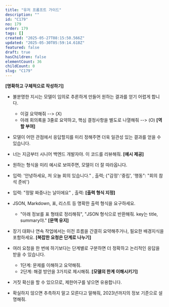 ```yaml
---
title: "유저 프롬프트 가이드"
description: ""
id: "C179"
no: 179
order: 179
tags: []
created: "2025-05-27T08:15:50.566Z"
updated: "2025-05-30T05:59:14.618Z"
featured: false
draft: true
hasChildren: false
elementCount: 36
childCount: 0
slug: "C179"
---
```


**[명확하고 구체적으로 작성하기]**

  - 불분명한 지시는 모델이 임의로 추론하게 만들어 원하는 결과를 얻기 어렵게 합니다.
    - 이걸 요약해줘 --> (X)
    - 아래 회의록을 3줄로 요약하고, 핵심 결정사항을 별도로 나열해줘 --> (O)
**[역할 부여]**

  - 모델이 어떤 관점에서 응답할지를 미리 정해주면 더욱 일관성 있는 결과를 얻을 수 있습니다.
  - 너는 지금부터 시니어 백엔드 개발자야. 이 코드를 리뷰해줘.
**[예시 제공]**

  - 원하는 형식을 미리 예시로 보여주면, 모델이 더 잘 따라옵니다.
  - 입력: '안녕하세요, 저 오늘 회의 있습니다." , 출력; {"감정':'중립', '행동": "회의 참석 준비'}
  - 입력: "정말 짜증나는 날이에요" , 출력:
**[출력 형식 지정]**

  - JSON, Markdown, 표, 리스트 등 명확한 출력 형식을 요구하세요.
    - "아래 정보를 표 형태로 정리해줘", "JSON 형식으로 반환해줘. key는 title, summary야."
**[문맥 유지]**

- 장기 대화나 연속 작업에서는 이전 흐름을 간결히 요약해주거나, 필요한 배경지식을 포함하세요.
**[복잡한 요청은 단계로 나누기]**

- 여러 요청을 한 번에 하기보다는 단계별로 구분하면 더 정확하고 논리적인 응답을 받을 수 있습니다.
  - 1단계: 문제를 이해하고 요약해줘.
  - 2단계: 해결 방안을 3가지로 제시해줘.
**[모델의 한계 이해시키기]**

- 거짓 확신을 할 수 있으므로, 제한어구를 넣으면 유용합니다.
- 확실하지 않으면 추측하지 말고 모른다고 말해줘, 2023년까지의 정보 기준으로 설명해줘.
